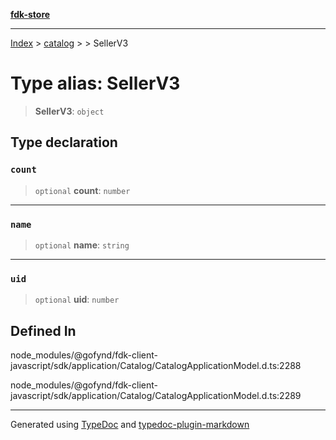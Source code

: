 [**fdk-store**](../../../README.md)
***

[Index](../../../API.md) > [catalog](../../README.md) > [<internal>](../README.md) > SellerV3

# Type alias: SellerV3

> **SellerV3**: `object`

## Type declaration

### `count`

> `optional` **count**: `number`

***

### `name`

> `optional` **name**: `string`

***

### `uid`

> `optional` **uid**: `number`

## Defined In

node\_modules/@gofynd/fdk-client-javascript/sdk/application/Catalog/CatalogApplicationModel.d.ts:2288

node\_modules/@gofynd/fdk-client-javascript/sdk/application/Catalog/CatalogApplicationModel.d.ts:2289

***
Generated using [TypeDoc](https://typedoc.org/) and [typedoc-plugin-markdown](https://www.npmjs.com/package/typedoc-plugin-markdown)
